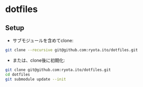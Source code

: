 # dotfiles

## Setup

- サブモジュールを含めてclone:
```bash
git clone --recursive git@github.com:ryota.ito/dotfiles.git
```

- または、clone後に初期化:
```bash
git clone git@github.com:ryota.ito/dotfiles.git
cd dotfiles
git submodule update --init
